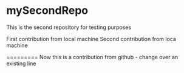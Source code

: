 # mySecondRepo
This is the second repository for testing purposes 

First contribution from local machine
Second contribution from loca machine

=========
Now this is a contribution from github - change over an existing line

